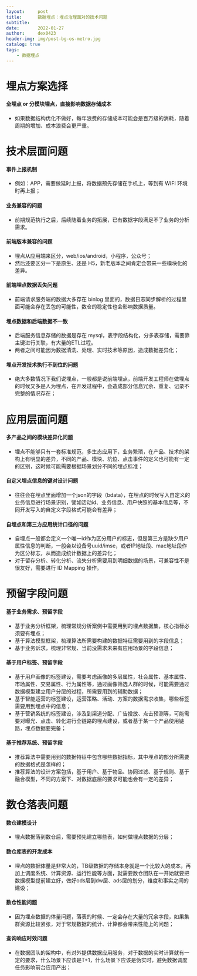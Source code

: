 ```yaml
---
layout:     post
title:      数据埋点：埋点治理面对的技术问题
subtitle:   
date:       2022-01-27
author:     dex0423
header-img: img/post-bg-os-metro.jpg
catalog: true
tags:
    - 数据埋点
---
```



# 埋点方案选择

#### 全埋点 or 分模块埋点，直接影响数据存储成本

- 如果数据结构优化不做好，每年浪费的存储成本可能会是百万级的消耗，随着周期的增加、成本浪费会更严重。

# 技术层面问题

#### 事件上报机制

- 例如：APP，需要做延时上报，将数据预先存储在手机上，等到有 WIFI 环境时再上报；

#### 业务兼容的问题

- 前期规范执行之后，后续随着业务的拓展，已有数据字段满足不了业务的分析需求。

#### 前端版本兼容的问题

- 埋点从应用端来区分，web/ios/android，小程序，公众号；
- 然后还要区分一下是原生、还是 H5，新老版本之间肯定会带来一些模块化的差异。

#### 前端埋点数据丢失问题

- 前端请求服务端的数据大多存在 binlog 里面的，数据日志同步解析的过程里面可能会存在丢包的可能性，数仓的稳定性也会影响数据质量。

#### 埋点数据和后端数据不一致

- 后端服务信息存储的数据是存在 mysql，表字段结构化，分多表存储，需要靠主键进行关联，有大量的ETL过程。
- 两者之间可能因为数据清洗、处理、实时技术等原因，造成数据差异化；

#### 埋点开发技术执行不到位的问题

- 绝大多数情况下我们说埋点，一般都是说前端埋点，前端开发工程师在做埋点的时候又多是人为埋点，在开发过程中，会造成部分信息冗余、重复、记录不完整的情况存在；

# 应用层面问题

#### 多产品之间的模块差异化问题

- 埋点不能够只有一套标准规范，多生态应用下，业务繁琐，在产品、技术的架构上有明显的差异，不同的产品、模块、坑位、点击事件的定义也可能有一定的区别，这时候可能需要根据场景划分不同的埋点标准；

#### 自定义埋点信息的键对设计问题

- 往往会在埋点里面增加一个json的字段（bdata），在埋点的时候写入自定义的业务信息进行场景识别，譬如活动id、业务信息、用户快照的基本信息等，不同开发写入的自定义字段格式可能会有差异；

#### 自埋点和第三方应用统计口径的问题

- 自埋点一般都会定义一个唯一id作为区分用户的标志，但是第三方是缺少用户属性信息的判断，一般会以设备号uuid/imse，或者IP地址段、mac地址段作为区分标志，从而造成统计数据上的差异化；
- 对于留存分析、转化分析、流失分析需要用到明细数据的场景，可兼容性不是很友好，需要进行 ID Mapping 操作。

# 预留字段问题

#### 基于业务需求、预留字段

- 基于业务分析框架，梳理常规分析案例中需要用到的埋点数据集，核心指标必须要有埋点；
- 基于算法模型框架，梳理算法所需要构建的数据特征需要用到的字段信息；
- 基于业务诉求，梳理非常规、当前没需求未来有应用场景的字段信息；

#### 基于用户标签、预留字段

- 基于用户画像的标签建设，需要考虑画像的多层属性，社会属性、基本属性、市场属性、交易属性、行为属性等，通过画像筛选人群的时候，可能需要通过数据模型建立用户分层的过程，所需要用到的辅助数据；
- 基于智能运营的标签建设，运营策略、活动、方案的数据需求收集，哪些标签需要用到埋点中的信息；
- 基于营销系统的标签建设，涉及到渠道分配、广告投放、点击预测等，可能需要对曝光、点击、转化进行全链路的埋点建设，或者基于某一个产品使用链路，埋点数据要完备；

#### 基于推荐系统、预留字段

- 推荐算法中需要用到的数据特征中包含哪些数据指标，其中埋点的部分所需要的数据格式是怎样的；
- 推荐算法的设计方案包括，基于用户、基于物品、协同过滤、基于规则、基于融合模型，不同的方案下、对数据底层的要求可能也会有一定的差异；

# 数仓落表问题

#### 数仓建模设计

- 埋点数据落到数仓后，需要预先建立哪些表，如何做埋点数据的分层；

#### 数仓库表的开发成本

- 埋点的数据体量是非常大的，TB级数据的存储本身就是一个比较大的成本，再加上调度系统、计算资源、运行性能等方面，就需要数仓团队在一开始就要把数据模型提前建立好，做好ods层到dw层、ads层的划分，维度和事实之间的建设；

#### 数仓性能问题

- 因为埋点数据的体量问题，落表的时候、一定会存在大量的冗余字段，如果集群资源比较紧张，对于常规数据的统计、计算都会带来性能上的问题；

#### 查询响应时效问题

- 在数据团队的架构中，有对外提供数据应用服务，对于数据的实时计算就有一定的要求，什么场景下应该是T+1，什么场景下应该是伪实时，避免数据调度任务影响前台应用产出；



